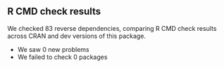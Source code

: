 ## R CMD check results

We checked 83 reverse dependencies, comparing R CMD check results across CRAN and dev versions of this package.

 * We saw 0 new problems
 * We failed to check 0 packages


